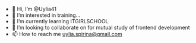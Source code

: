 - 👋 Hi, I’m @Uylia41
- 👀 I’m interested in training...
- 🌱 I’m currently learning ITGIRLSCHOOL
- 💞️ I’m looking to collaborate on for mutual study of frontend development
- 📫 How to reach me uylia.spirina@gmail.com

<!---
Uylia41/Uylia41 is a ✨ special ✨ repository because its `README.md` (this file) appears on your GitHub profile.
You can click the Preview link to take a look at your changes.
--->
